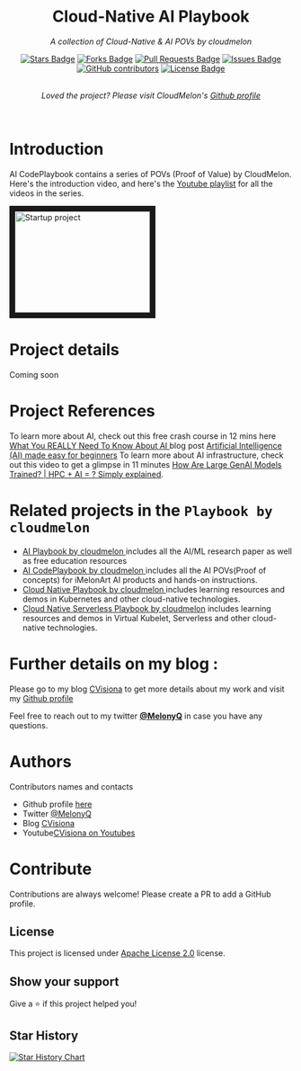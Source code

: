<h1 align="center">Cloud-Native AI Playbook</h1>
<p align="center"><i>A collection of Cloud-Native & AI POVs by cloudmelon </i></p>
<div align="center">
  <a href="https://github.com/cloudmelon/Cloud-Native-AI-Playbook/stargazers"><img src="https://img.shields.io/github/stars/cloudmelon/Cloud-Native-AI-Playbook" alt="Stars Badge"/></a>
<a href="https://github.com/cloudmelon/Cloud-Native-AI-Playbook/network/members"><img src="https://img.shields.io/github/forks/cloudmelon/Cloud-Native-AI-Playbook" alt="Forks Badge"/></a>
<a href="https://github.com/cloudmelon/Cloud-Native-AI-Playbook/pulls"><img src="https://img.shields.io/github/issues-pr/cloudmelon/Cloud-Native-AI-Playbook" alt="Pull Requests Badge"/></a>
<a href="https://github.com/cloudmelon/Cloud-Native-AI-Playbook/issues"><img src="https://img.shields.io/github/issues/cloudmelon/Cloud-Native-AI-Playbook" alt="Issues Badge"/></a>
<a href="https://github.com/cloudmelon/Cloud-Native-AI-Playbook/graphs/contributors"><img alt="GitHub contributors" src="https://img.shields.io/github/contributors/cloudmelon/Cloud-Native-AI-Playbook?color=2b9348"></a>
<a href="https://github.com/cloudmelon/Cloud-Native-AI-Playbook/blob/main/LICENSE"><img src="https://img.shields.io/github/license/cloudmelon/Cloud-Native-AI-Playbook?color=2b9348" alt="License Badge"/></a>
</div>
<br>
<p align="center"><i>Loved the project? Please visit CloudMelon's <a href="https://github.com/cloudmelon">Github profile</a></i></p>
<br>

# Introduction

AI CodePlaybook contains a series of POVs (Proof of Value) by CloudMelon. Here's the introduction video, and here's the [Youtube playlist](https://bit.ly/ai-startup-cloudmelon) for all the videos in the series.

<a href="http://www.youtube.com/watch?feature=player_embedded&v=0FoRYTFwGec" target="_blank"><img src="http://img.youtube.com/vi/0FoRYTFwGec/0.jpg" 
alt="Startup project" width="240" height="180" border="10" /></a>


# Project details 
Coming soon


 
# Project References
To learn more about AI, check out this free crash course in 12 mins here [What You REALLY Need To Know About AI ](https://youtu.be/aW3GmbCnWW4) blog post [Artificial Intelligence (AI) made easy for beginners](https://cloudmelonvision.com/artificial-intelligence-ai-made-easy-for-beginners/)
To learn more about AI infrastructure, check out this video to get a glimpse in 11 minutes [How Are Large GenAI Models Trained? | HPC + AI = ? Simply explained](https://youtu.be/7esbDFIuG8c).

# Related projects in the `Playbook by cloudmelon ` 

- [AI Playbook by cloudmelon ](https://github.com/cloudmelon/Cloud-Native-AI-Playbook)includes all the AI/ML research paper as well as free education resources
- [AI CodePlaybook by cloudmelon ](https://github.com/cloudmelon/Cloud-Native-AI-Playbook)includes all the AI POVs(Proof of concepts) for iMelonArt AI products and hands-on instructions.
- [Cloud Native Playbook by cloudmelon ](https://github.com/cloudmelon/Cloud-Native-Playbook) includes learning resources and demos in Kubernetes and other cloud-native technologies.
- [Cloud Native Serverless Playbook by cloudmelon](https://github.com/cloudmelon/Cloud-Native-Serverless-Playbook) includes learning resources and demos in Virtual Kubelet, Serverless and other cloud-native technologies.

# Further details on my blog : 

Please go to my blog [CVisiona](https://cvisiona.com) to get more details about my work and visit my <a href="https://github.com/cloudmelon">Github profile</a></i></p>

Feel free to reach out to my twitter [**@MelonyQ**](https://twitter.com/MelonyQ) in case you have any questions. 

# Authors

Contributors names and contacts

- Github profile [here](https://github.com/cloudmelon)
- Twitter [@MelonyQ](https://twitter.com/melonyq)
- Blog [CVisiona](https://cvisiona.com)
- Youtube[CVisiona on Youtubes](https://www.youtube.com/@CloudMelonVis?sub_confirmation=1)

# Contribute

Contributions are always welcome! Please create a PR to add a GitHub profile.

## License

This project is licensed under [Apache License 2.0](https://www.apache.org/licenses/LICENSE-2.0) license.

## Show your support

Give a ⭐️ if this project helped you!

## Star History

[![Star History Chart](https://api.star-history.com/svg?repos=cloudmelon/Cloud-Native-AI-Playbook&type=Date)](https://star-history.com/#iMelonArt/AI-CodePlaybook&Date)
